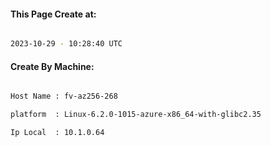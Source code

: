 
   
#### This Page Create at:

```bash

2023-10-29 - 10:28:40 UTC

```

#### Create By Machine:

```bash

Host Name : fv-az256-268

platform  : Linux-6.2.0-1015-azure-x86_64-with-glibc2.35

Ip Local  : 10.1.0.64

```

